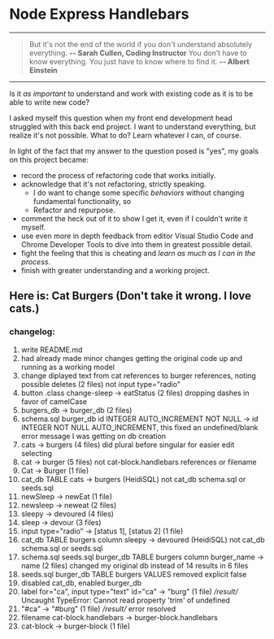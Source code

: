 
# Node Express Handlebars

- - -

> But it's not the end of the world if you don't understand absolutely everything.
__-- Sarah Cullen, Coding Instructor__
> You don’t have to know everything. You just have to know where to find it.
__-- Albert Einstein__

- - -

Is it _as important_ to understand and work with existing code as it is to be able to write new code?

I asked myself this question when my front end development head struggled with this back end project. I want to understand everything, but realize it's not possible. What to do? Learn whatever I can, of course.

In light of the fact that my answer to the question posed is "yes", my goals on this project became:
  * record the process of refactoring code that works initially.
  * acknowledge that it's not refactoring, strictly speaking.
    * I do want to change some specific _behaviors_ without changing fundamental functionality, so
    * Refactor and repurpose.
  * comment the heck out of it to show I get it, even if I couldn't write it myself.
  * use even more in depth feedback from editor Visual Studio Code and Chrome Developer Tools to dive into them in greatest possible detail.
  * fight the feeling that this is cheating and _learn as much as I can in the process_.
  * finish with greater understanding and a working project.

## Here is: Cat Burgers (Don't take it wrong. I love cats.)

### changelog:

1. write README.md
1. had already made minor changes getting the original code up and running as a working model
1. change diplayed text from cat references to burger references, noting possible deletes (2 files) not input type="radio"
1. button .class change-sleep -> eatStatus (2 files) dropping dashes in favor of camelCase
1. burgers_db -> burger_db (2 files)
1. schema.sql burger_db id INTEGER AUTO_INCREMENT NOT NULL -> id INTEGER NOT NULL AUTO_INCREMENT, this fixed an undefined/blank error message I was getting on db creation
1. cats -> burgers (4 files) did plural before singular for easier edit selecting
1. cat -> burger (5 files) not cat-block.handlebars references or filename
1. Cat -> Burger (1 file)
1. cat_db TABLE cats -> burgers (HeidiSQL) not cat_db schema.sql or seeds.sql
1. newSleep -> newEat (1 file)
1. newsleep -> neweat (2 files)
1. sleepy -> devoured (4 files)
1. sleep -> devour (3 files)
1. input type="radio" -> [status 1], [status 2] (1 file)
1. cat_db TABLE burgers column sleepy -> devoured (HeidiSQL) not cat_db schema.sql or seeds.sql
1. schema.sql seeds.sql burger_db TABLE burgers column burger_name -> name (2 files) changed my original db instead of 14 results in 6 files
1. seeds.sql burger_db TABLE burgers VALUES removed explicit false
1. disabled cat_db, enabled burger_db
1. label for="ca", input type="text" id="ca" -> "burg" (1 file) _/result/_ Uncaught TypeError: Cannot read property 'trim' of undefined
1. "#ca" -> "#burg" (1 file) _/result/_ error resolved
1. filename cat-block.handlebars -> burger-block.handlebars
1. cat-block -> burger-block (1 file)

